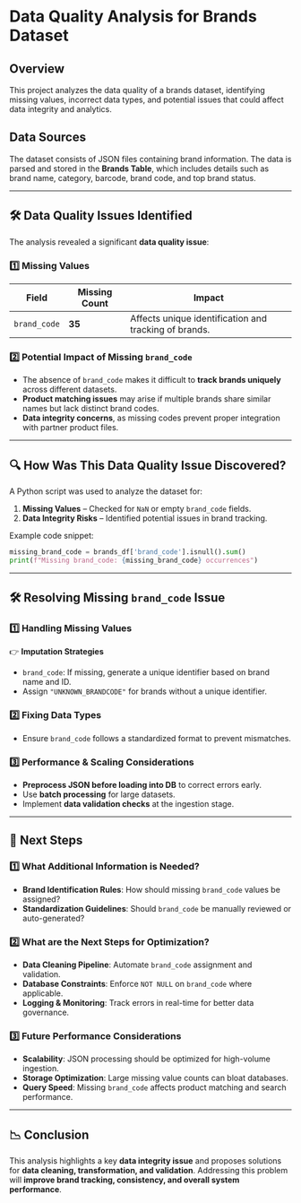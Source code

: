 # Data Quality Analysis for Brands Dataset

## Overview
This project analyzes the data quality of a brands dataset, identifying missing values, incorrect data types, and potential issues that could affect data integrity and analytics.

## Data Sources
The dataset consists of JSON files containing brand information. The data is parsed and stored in the **Brands Table**, which includes details such as brand name, category, barcode, brand code, and top brand status.

---

## 🛠️ Data Quality Issues Identified
The analysis revealed a significant **data quality issue**:

### 1️⃣ **Missing Values**
| Field | Missing Count | Impact |
|--------|--------------|--------|
| `brand_code` | **35** | Affects unique identification and tracking of brands. |

### 2️⃣ **Potential Impact of Missing `brand_code`**
- The absence of `brand_code` makes it difficult to **track brands uniquely** across different datasets.
- **Product matching issues** may arise if multiple brands share similar names but lack distinct brand codes.
- **Data integrity concerns**, as missing codes prevent proper integration with partner product files.

---

## 🔍 How Was This Data Quality Issue Discovered?
A Python script was used to analyze the dataset for:
1. **Missing Values** – Checked for `NaN` or empty `brand_code` fields.
2. **Data Integrity Risks** – Identified potential issues in brand tracking.

Example code snippet:
```python
missing_brand_code = brands_df['brand_code'].isnull().sum()
print(f"Missing brand_code: {missing_brand_code} occurrences")
```

---

## 🛠 Resolving Missing `brand_code` Issue
### **1️⃣ Handling Missing Values**
👉 **Imputation Strategies**
- `brand_code`: If missing, generate a unique identifier based on brand name and ID.
- Assign `"UNKNOWN_BRANDCODE"` for brands without a unique identifier.

### **2️⃣ Fixing Data Types**
- Ensure `brand_code` follows a standardized format to prevent mismatches.

### **3️⃣ Performance & Scaling Considerations**
- **Preprocess JSON before loading into DB** to correct errors early.
- Use **batch processing** for large datasets.
- Implement **data validation checks** at the ingestion stage.

---

## 🔮 Next Steps
### **1️⃣ What Additional Information is Needed?**
- **Brand Identification Rules**: How should missing `brand_code` values be assigned?
- **Standardization Guidelines**: Should `brand_code` be manually reviewed or auto-generated?

### **2️⃣ What are the Next Steps for Optimization?**
- **Data Cleaning Pipeline**: Automate `brand_code` assignment and validation.
- **Database Constraints**: Enforce `NOT NULL` on `brand_code` where applicable.
- **Logging & Monitoring**: Track errors in real-time for better data governance.

### **3️⃣ Future Performance Considerations**
- **Scalability**: JSON processing should be optimized for high-volume ingestion.
- **Storage Optimization**: Large missing value counts can bloat databases.
- **Query Speed**: Missing `brand_code` affects product matching and search performance.

---

## 📉 Conclusion
This analysis highlights a key **data integrity issue** and proposes solutions for **data cleaning, transformation, and validation**. Addressing this problem will **improve brand tracking, consistency, and overall system performance**.

